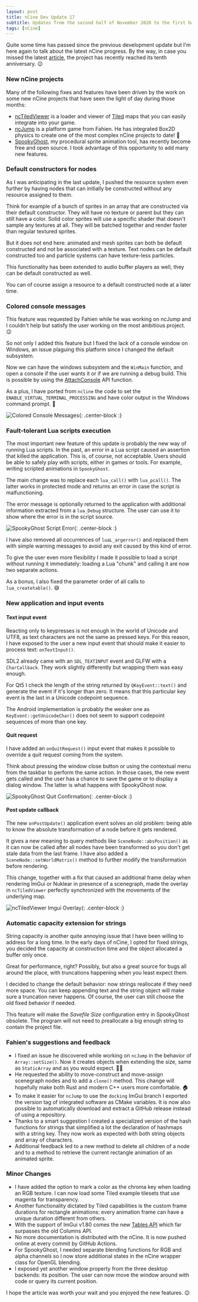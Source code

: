 ```yaml
---
layout: post
title: nCine Dev Update 17
subtitle: Updates from the second half of November 2020 to the first half of June 2021
tags: [nCine]
---
```


Quite some time has passed since the previous development update but I'm here again to talk about the latest nCine progress.
By the way, in case you missed the latest [article](/2021-06-21-ten-years-ncine/), the project has recently reached its tenth anniversary. :wink:

### New nCine projects

Many of the following fixes and features have been driven by the work on some new nCine projects that have seen the light of day during those months:

- [ncTiledViewer](https://github.com/nCine/ncTiledViewer) is a loader and viewer of [Tiled](https://www.mapeditor.org/) maps that you can easily integrate into your game.
- [ncJump](https://github.com/Fahien/ncJump) is a platform game from Fahien. He has integrated Box2D physics to create one of the most complex nCine projects to date! :pray:
- [SpookyGhost](https://github.com/SpookyGhost2D/SpookyGhost), my procedural sprite animation tool, has recently become free and open source. I took advantage of this opportunity to add many new features.

### Default constructors for nodes

As I was anticipating in the last update, I pushed the resource system even further by having nodes that can initially be constructed without any resource assigned to them.

Think for example of a bunch of sprites in an array that are constructed via their default constructor. They will have no texture or parent but they can still have a color.
Solid color sprites will use a specific shader that doesn't sample any textures at all. They will be batched together and render faster than regular textured sprites.

But it does not end here: animated and mesh sprites can both be default constructed and not be associated with a texture. Text nodes can be default constructed too and particle systems can have texture-less particles.

This functionality has been extended to audio buffer players as well, they can be default constructed as well.

You can of course assign a resource to a default constructed node at a later time.

### Colored console messages

This feature was requested by Fahien while he was working on ncJump and I couldn't help but satisfy the user working on the most ambitious project. :wink:

So not only I added this feature but I fixed the lack of a console window on Windows, an issue plaguing this platform since I changed the default subsystem.

Now we can have the windows subsystem and the `WinMain` function, and open a console if the user wants it or if we are running a debug build.
This is possible by using the [AttachConsole](https://docs.microsoft.com/en-us/windows/console/attachconsole) API function.

As a plus, I have ported from `ncline` the code to set the `ENABLE_VIRTUAL_TERMINAL_PROCESSING` and have color output in the Windows command prompt. :muscle:

![Colored Console Messages](/images/colored_console_messages.png "colored_console_messages"){: .center-block :}

### Fault-tolerant Lua scripts execution

The most important new feature of this update is probably the new way of running Lua scripts. In the past, an error in a Lua script caused an assertion that killed the application.
This is, of course, not acceptable. Users should be able to safely play with scripts, either in games or tools. For example, writing scripted animations in `SpookyGhost`.

The main change was to replace each `lua_call()` with `lua_pcall()`. The latter works in protected mode and returns an error in case the script is malfunctioning.

The error message is optionally returned to the application with additional information extracted from a `lua_Debug` structure. The user can use it to show where the error is in the script source.

![SpookyGhost Script Error](/images/SpookyGhost_script_error.png "SpookyGhost_script_error"){: .center-block :}

I have also removed all occurrences of `luaL_argerror()` and replaced them with simple warning messages to avoid any exit caused by this kind of error.

To give the user even more flexibility I made it possible to load a script without running it immediately: loading a Lua "chunk" and calling it are now two separate actions.

As a bonus, I also fixed the parameter order of all calls to `lua_createtable()`. :sweat_smile:

### New application and input events

#### Text input event

Reacting only to keypresses is not enough in the world of Unicode and UTF8, as text characters are not the same as pressed keys.
For this reason, I have exposed to the user a new input event that should make it easier to process text: `onTextInput()`.

SDL2 already came with an `SDL_TEXTINPUT` event and GLFW with a `CharCallback`. They work slightly differently but wrapping them was easy enough.

For Qt5 I check the length of the string returned by `QKeyEvent::text()` and generate the event if it's longer than zero. It means that this particular key event is the last in a Unicode codepoint sequence.

The Android implementation is probably the weaker one as `KeyEvent::getUnicodeChar()` does not seem to support codepoint sequences of more than one key.

#### Quit request

I have added an `onQuitRequest()` input event that makes it possible to override a quit request coming from the system.

Think about pressing the window close button or using the contextual menu from the taskbar to perform the same action.
In those cases, the new event gets called and the user has a chance to save the game or to display a dialog window. The latter is what happens with SpookyGhost now.

![SpookyGhost Quit Confirmation](/images/SpookyGhost_quit_confirmation.png "SpookyGhost_quit_confirmation"){: .center-block :}


#### Post update callback

The new `onPostUpdate()` application event solves an old problem: being able to know the absolute transformation of a node before it gets rendered.

It gives a new meaning to query methods like `SceneNode::absPosition()` as it can now be called after all nodes have been transformed so you don't get stale data from the last frame.
I have also added a `SceneNode::setWorldMatrix()` method to further modify the transformation before rendering.

This change, together with a fix that caused an additional frame delay when rendering ImGui or Nuklear in presence of a scenegraph, made the overlay in `ncTiledViewer` perfectly synchronized with the movements of the underlying map.

![ncTiledViewer Imgui Overlay](/images/ncTiledViewer_ImGui_overlay.png "ncTiledViewer_ImGui_overlay"){: .center-block :}

### Automatic capacity extension for strings

String capacity is another quite annoying issue that I have been willing to address for a long time.
In the early days of nCine, I opted for fixed strings, you decided the capacity at construction time and the object allocated a buffer only once.

Great for performance, right? Possibly, but also a great source for bugs all around the place, with truncations happening when you least expect them.

I decided to change the default behavior: now strings reallocate if they need more space. You can keep appending text and the string object will make sure a truncation never happens. Of course, the user can still choose the old fixed behavior if needed.

This feature will make the _Savefile Size_ configuration entry in SpookyGhost obsolete. The program will not need to preallocate a big enough string to contain the project file.

### Fahien's suggestions and feedback
- I fixed an issue he discovered while working on `ncJump` in the behavior of `Array::setSize()`. Now it creates objects when extending the size, same as `StaticArray` and as you would expect. :man_facepalming:
- He requested the ability to move-construct and move-assign scenegraph nodes and to add a `clone()` method. This change will hopefully make both Rust and modern C++ users more comfortable. :house:
- To make it easier for `ncJump` to use the `docking` ImGui branch I exported the version tag of integrated software as CMake variables. It is now also possible to automatically download and extract a GitHub release instead of using a repository.
- Thanks to a smart suggestion I created a specialized version of the hash functions for strings that simplified a lot the declaration of hashmaps with a string key. They now work as expected with both string objects and array of characters.
- Additional feedback led to a new method to delete all children of a node and to a method to retrieve the current rectangle animation of an animated sprite.

### Minor Changes

- I have added the option to mark a color as the chroma key when loading an RGB texture. I can now load some Tiled example tilesets that use magenta for transparency.
- Another functionality dictated by Tiled capabilities is the custom frame durations for rectangle animations: every animation frame can have a unique duration different from others.
- With the support of ImGui v1.80 comes the new [Tables API](https://github.com/ocornut/imgui/issues/3740) which far surpasses the old Columns API.
- No more documentation is distributed with the nCine. It is now pushed online at every commit by GitHub Actions.
- For SpookyGhost, I needed separate blending functions for RGB and alpha channels so I now store additional states in the nCine wrapper class for OpenGL blending.
- I exposed yet another window property from the three desktop backends: its position. The user can now move the window around with code or query its current position.

I hope the article was worth your wait and you enjoyed the new features. :wink:
